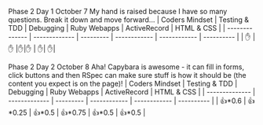 
Phase 2 Day 1 October 7
My hand is raised because I have so many questions. Break it down and move forward...
| Coders Mindset | Testing & TDD | Debugging   | Ruby Webapps | ActiveRecord | HTML & CSS   |
| -------------- | ------------- | ---------   | ------------ | ------------ | ----------   |
|  :raised_hand:            | :raised_hand: |:raised_hand:|:raised_hand: | :raised_hand:| :raised_hand:|

Phase 2 Day 2 October 8
Aha! Capybara is awesome - it can fill in forms, click buttons and then RSpec can make sure 
stuff is how it should be (the content you expect is on the page)!
| Coders Mindset | Testing & TDD | Debugging | Ruby Webapps | ActiveRecord | HTML & CSS |
| -------------- | ------------- | --------- | ------------ | ------------ | ---------- |
|      :+1:*0.6     | :+1:*0.25        | :+1:*0.5     | :+1:*0.75       |  :+1:*0.5       | :+1:*0.5      |
